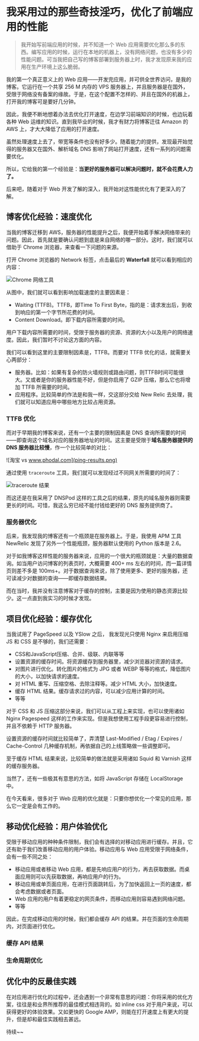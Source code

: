 我采用过的那些奇技淫巧，优化了前端应用的性能
===

> 我开始写前端应用的时候，并不知道一个 Web 应用需要优化那么多的东西。编写应用的时候，运行在本地的机器上，没有网络问题，也没有多少的性能问题。可当我把自己写的博客部署到服务器上时，我才发现原来我的应用在生产环境上这么脆弱。

我的第一个真正意义上的 Web 应用——开发完应用，并可供全世界访问，是我的博客。它运行在一个共享 256 M 内存的 VPS 服务器上，并且服务器是在国外，受限于网络没有备案的缘故。于是，在这个配置不怎样的、并且在国外的机器上，打开我的博客可是要好几分钟。

因此，我便不断地想着办法去优化打开速度，在边学习前端知识的时候，也边玩着各种 Web 运维的知识。直到我毕业的时候，我才有财力将博客迁往 Amazon 的AWS 上，才大大降低了应用的打开速度。

虽然处理速度上去了，带宽等条件也没有好多少。随着能力的提供，发现最开始觉得的服务器又在国外、解析域名 DNS 影响了网站打开速度，还有一系列的问题需要优化。

所以，它给我的第一个经验是：**当更好的服务器可以解决问题时，就不会花费人力了。**

后来吧，随着对于 Web 开发了解的深入，我开始对这性能优化有了更深入的了解。

博客优化经验：速度优化
---

当我的博客迁移到 AWS，服务器的性能提升之后，我便开始着手解决网络带来的问题。因此，首先就是要确认问题到底是来自网络的哪一部分。这时，我们就可以借助于 Chrome 浏览器，来查看一下问题的来源。

打开 Chrome 浏览器的 Network 标签，点击最后的 **Waterfall** 就可以看到相应的内容：

![Chrome 网络工具](network-performance.png)

从图中，我们就可以看到影响加载速度的主要因素是：

 - Waiting (TTFB)。TTFB，即Time To First Byte，指的是：请求发出后，到收到响应的第一个字节所花费的时间。
 - Content Download。即下载内容所需要的时间。

用户下载内容所需要的时间，受限于服务器的资源、资源的大小以及用户的网络速度。因此，我们暂时不讨论这方面的内容。

我们可以看到这里的主要限制因素是，TTFB。而要对 TTFB 优化的话，就需要关心两部分：

 - 服务器。比如：如果有复杂的防火墙规则或路由问题，则TTFB时间可能很大。又或者是你的服务器性能不好，但是你启用了 GZIP 压缩，那么它也将增加 TTFB 所需要的时间。
 - 应用程序。比较简单的作法是和我一样，交这部分交给 New Relic 去处理，我们就可以知道应用中哪些地方比较占用资源。

### TTFB 优化

而对于早期我的博客来说，还有一个主要的限制因素是 DNS 查询所需要的时间——即查询这个域名对应的服务器地址的时间。这主要是受限于**域名服务器提供的 DNS 服务器比较慢**，作一个比较简单的对比：

![淘宝 vs www.phodal.com](ping-results.png)

通过使用 ``traceroute`` 工具，我们就可以发现经过不同网关所需要的时间了：

![traceroute 结果](traceroute.png)

而这还是在我采用了 DNSPod 这样的工具之后的结果，原先的域名服务器则需要更长的时间。可惜，我这么穷已经不能付钱给更好的 DNS 服务提供商了。

### 服务器优化

后来，我发现我的博客还有一个瓶颈是在服务器上。于是，我使用 APM 工具 NewRelic 发现了另外一个性能瓶颈，服务器默认使用的 Python 版本是 2.6。

对于如我博客这样性能的服务器来说，应用的一个很大的瓶颈就是：大量的数据查询。如当用户访问博客的列表页时，大概需要 400+ ms 左右的时间，而一篇详情页则差不多是 100ms+。对于数据查询来说，除了使用更多、更好的服务器，还可读减少对数据的查询——即缓存数据结果。

而在当时，我并没有注意博客对于缓存的控制，主要是因为使用的静态资源比较少。这一点直到我实习的时候才发现。

项目优化经验：缓存优化
---

当我试用了 PageSpeed 以及 YSlow 之后， 我发现光只使用 Nginx 来启用压缩 JS 和 CSS 是不够的，我们还需要：

 - CSS和JavaScript压缩、合并、级联、内联等等
 - 设置资源的缓存时间。将资源缓存到服务器里，减少浏览器对资源的请求。
 - 对图片进行优化。转化图片的格式为 JPG 或者 WEBP 等等的格式，降低图片的大小，以加快请求的速度。
 - 对 HTML 重写、压缩空格、去除注释等。减少 HTML 大小，加快速度。
 - 缓存 HTML 结果。缓存请求过的内容，可以减少应用计算的时间。
 - 等等

对于 CSS 和 JS 压缩这部分来说，我们可以从工程上来实现，也可以使用诸如  Nginx Pagespeed 这样的工作来实现。但是我想使用工程手段更容易进行控制，并且不依赖于 HTTP 服务器。

设置资源的缓存时间就比较简单了，弄清楚 Last-Modified / Etag / Expires / Cache-Control 几种缓存机制，再依据自己的上线策略做一些调整即可。

至于缓存  HTML 结果来说，比较简单的做法就是采用诸如  Squid 和 Varnish 这样的缓存服务器。

当然了，还有一些极其有意思的方法，如将 JavaScript 存储在 LocalStorage 中。

在今天看来，很多对于 Web 应用的优化就是：只要你想优化一个常见的应用，那么它一定是会有工作的。

移动优化经验：用户体验优化
---

受限于移动应用的种种条件限制，我们会有选择的对移动应用进行缓存。并且，它还有助于我们改善移动应用的用户体验。移动应用与 Web 应用受限于网络条件，会有一些不同之处：

 - 移动应用或者移动 Web 应用，都是先响应用户的行为，再去获取数据。而桌面应用则可以先获取数据，再响应用户的行为。
 - 移动应用或单页面应用，在进行页面跳转后，为了加快返回上一页的速度，都会考虑数据或者页面。
 - Web 应用的用户有着更稳定的网页条件，而移动应用则容易遇到网络问题。
 - 等等

因此，在完成移动应用的时候，我们都会缓存 API 的结果。并在页面的生命周期内，对页面进行优化。

### 缓存 API 结果 

### 生命周期优化

优化中的反最佳实践
---

在对应用进行优化的过程中，还会遇到一个非常有意思的问题：你将采用的优化方案，往往是和业界所推荐的最佳模式相违背的。如 inline css 对于用户来说，可以获得更好的体验效果。又如更快的 Google AMP，则能在打开速度上有更大的提升，但是却和最佳实践相去甚远。

待续~~

